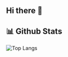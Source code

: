 ## Hi there 👋

## 📊 Github Stats

![Top Langs](https://github-readme-stats.vercel.app/api/top-langs/?username=ghhrrrrrr&layout=compact&theme=radical)


<!--
**ghhrrrrrr/ghhrrrrrr** is a ✨ _special_ ✨ repository because its `README.md` (this file) appears on your GitHub profile.

Here are some ideas to get you started:

- 🔭 I’m currently working on ...
- 🌱 I’m currently learning ...
- 👯 I’m looking to collaborate on ...
- 🤔 I’m looking for help with ...
- 💬 Ask me about ...
- 📫 How to reach me: ...
- 😄 Pronouns: ...
- ⚡ Fun fact: ...
-->
